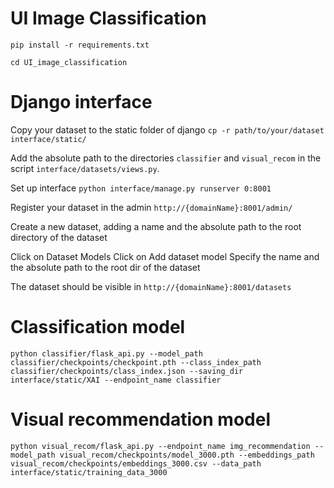 # UI Image Classification

`pip install -r requirements.txt`

`cd UI_image_classification`

# Django interface

Copy your dataset to the static folder of django
`cp -r path/to/your/dataset interface/static/`

Add the absolute path to the directories `classifier` and `visual_recom` in the script `interface/datasets/views.py`.

Set up interface
`python interface/manage.py runserver 0:8001`

Register your dataset in the admin `http://{domainName}:8001/admin/`

Create a new dataset, adding a name and the absolute path to the root directory of the dataset

Click on Dataset Models
Click on Add dataset model
Specify the name and the absolute path to the root dir of the dataset

The dataset should be visible in `http://{domainName}:8001/datasets`


# Classification model

`python classifier/flask_api.py --model_path classifier/checkpoints/checkpoint.pth --class_index_path classifier/checkpoints/class_index.json --saving_dir interface/static/XAI --endpoint_name classifier`


# Visual recommendation model

`python visual_recom/flask_api.py --endpoint_name img_recommendation --model_path visual_recom/checkpoints/model_3000.pth --embeddings_path visual_recom/checkpoints/embeddings_3000.csv --data_path interface/static/training_data_3000`